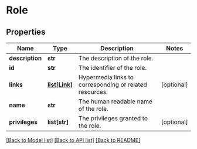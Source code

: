 # Role

## Properties
Name | Type | Description | Notes
------------ | ------------- | ------------- | -------------
**description** | **str** | The description of the role. | 
**id** | **str** | The identifier of the role. | 
**links** | [**list[Link]**](Link.md) | Hypermedia links to corresponding or related resources. | [optional] 
**name** | **str** | The human readable name of the role. | 
**privileges** | **list[str]** | The privileges granted to the role. | [optional] 

[[Back to Model list]](../README.md#documentation-for-models) [[Back to API list]](../README.md#documentation-for-api-endpoints) [[Back to README]](../README.md)


